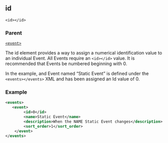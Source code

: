 ## id

`<id></id>`


### Parent

[`<event>`][1]


The id element provides a way to assign a numerical identification value to an individual Event.  All Events require an `<id></id>` value. It is recommended that Events be numbered beginning with 0. 

In the example, and Event named “Static Event” is defined under the `<events></events>` XML and has been assigned an Id value of 0.

### Example

```xml
<events>
   <event>
		<id>0</id>
		<name>Static Event</name>
		<description>When the NAME Static Event changes</description>
		<sort_order>1</sort_order>
	</event>
</events>
```



[1]:	https://verbose-telegram-5004f902.pages.github.io/#events-xml-event